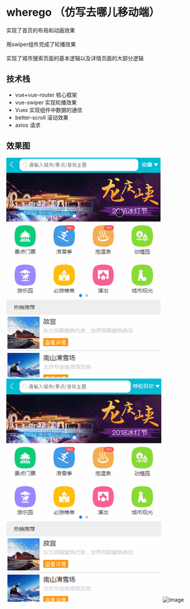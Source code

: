  wherego （仿写去哪儿移动端）
 =============
  实现了首页的布局和动画效果<br>
  <br>
  用swiper组件完成了轮播效果<br>
  <br>
  实现了城市搜索页面的基本逻辑以及详情页面的大部分逻辑

## 技术栈
* vue+vue-router 核心框架<br>
* vue-swiper  实现轮播效果<br>
* Vuex  实现组件中数据的通信<br>
* better-scroll 滚动效果<br>
* axios 请求<br>
  
## 效果图
![image](https://github.com/maoyaoya/wherego/blob/master/static/display/show-home.gif)
![image](https://github.com/maoyaoya/wherego/blob/master/static/display/show-alpha.gif)
![image](https://github.com/maoyaoya/wherego/blob/master/static/display/show-detail.gif)

